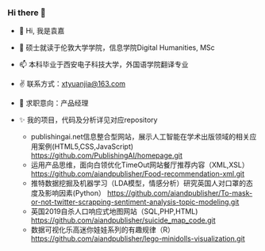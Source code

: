 ### Hi there 👋

<!--
**aiandpublisher/aiandpublisher** is a ✨ _special_ ✨ repository because its `README.md` (this file) appears on your GitHub profile.-->

- 👋 Hi, 我是袁嘉
- 👀 硕士就读于伦敦大学学院，信息学院Digital Humanities, MSc
- 📫 本科毕业于西安电子科技大学，外国语学院翻译专业
- ✌️ 联系方式：xtyuanjia@163.com
- 👏 求职意向：产品经理
- ✨ 我的项目，代码及分析详见对应repository

  - publishingai.net信息整合型网站，展示人工智能在学术出版领域的相关应用案例(HTML5,CSS,JavaScript)
  https://github.com/PublishingAI/homepage.git 
  - 运用产品思维，面向白领优化TimeOut网站餐厅推荐内容（XML,XSL）
  https://github.com/aiandpublisher/Food-recommendation-xml.git 
  - 推特数据挖掘及机器学习（LDA模型，情感分析）研究英国人对口罩的态度及影响因素(Python）
  https://github.com/aiandpublisher/To-mask-or-not-twitter-scrapping-sentiment-analysis-topic-modeling.git 
  - 英国2019自杀人口响应式地图网站（SQL,PHP,HTML)
  https://github.com/aiandpublisher/suicide_map_code.git 
  - 数据可视化乐高迷你娃娃系列的有趣规律（R）
  https://github.com/aiandpublisher/lego-minidolls-visualization.git 


